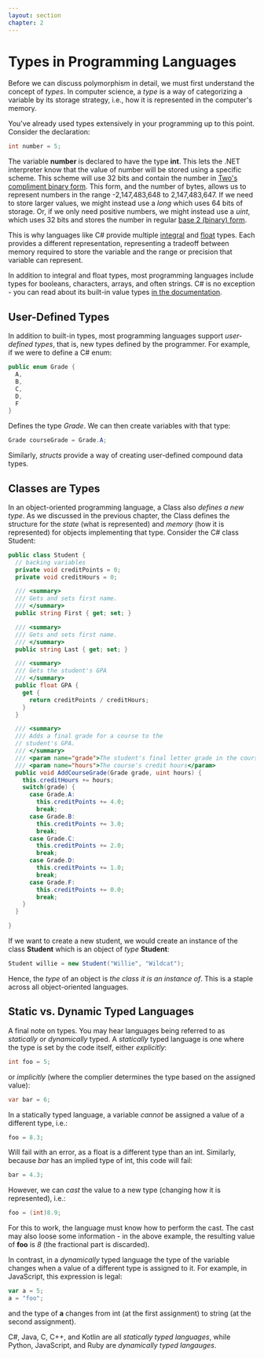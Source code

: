 ```yaml
---
layout: section
chapter: 2
---
```


# Types in Programming Languages

Before we can discuss polymorphism in detail, we must first understand the concept of _types_.  In computer science, a _type_ is a way of categorizing a variable by its storage strategy, i.e., how it is represented in the computer's memory.

You've already used types extensively in your programming up to this point.  Consider the declaration:

```csharp
int number = 5;
```

The variable **number** is declared to have the type **int**.  This lets the .NET interpreter know that the value of number will be stored using a specific scheme.  This scheme will use 32 bits and contain the number in [Two's compliment binary form](https://en.wikipedia.org/wiki/Two%27s_complement).  This form, and the number of bytes, allows us to represent numbers in the range -2,147,483,648 to 2,147,483,647.  If we need to store larger values, we might instead use a *long* which uses 64 bits of storage.  Or, if we only need positive numbers, we might instead use a *uint*, which uses 32 bits and stores the number in regular [base 2 (binary) form](https://en.wikipedia.org/wiki/Binary_number).

This is why languages like C# provide multiple [integral](https://docs.microsoft.com/en-us/dotnet/csharp/language-reference/builtin-types/integral-numeric-types) and [float](https://docs.microsoft.com/en-us/dotnet/csharp/language-reference/builtin-types/floating-point-numeric-types) types.  Each provides a different representation, representing a tradeoff between memory required to store the variable and the range or precision that variable can represent.

In addition to integral and float types, most programming languages include types for booleans, characters, arrays, and often strings.  C# is no exception - you can read about its built-in value types [in the documentation](https://docs.microsoft.com/en-us/dotnet/csharp/language-reference/keywords/value-types).

## User-Defined Types
In addition to built-in types, most programming languages support _user-defined types_, that is, new types defined by the programmer.  For example, if we were to define a C# enum:

```csharp
public enum Grade {
  A,
  B,
  C,
  D,
  F
}
```

Defines the type _Grade_.  We can then create variables with that type:

```csharp
Grade courseGrade = Grade.A;
```

Similarly, *structs* provide a way of creating user-defined compound data types.

## Classes are Types
In an object-oriented programming language, a Class also _defines a new type_.  As we discussed in the previous chapter, the Class defines the structure for the _state_ (what is represented) and _memory_ (how it is represented) for objects implementing that type.  Consider the C# class Student:

```csharp
public class Student {
  // backing variables
  private void creditPoints = 0;
  private void creditHours = 0;

  /// <summary>
  /// Gets and sets first name.
  /// </summary>
  public string First { get; set; }

  /// <summary>
  /// Gets and sets first name.
  /// </summary>
  public string Last { get; set; }

  /// <summary>
  /// Gets the student's GPA
  /// </summary>
  public float GPA {
    get {
      return creditPoints / creditHours;
    }
  }

  /// <summary>
  /// Adds a final grade for a course to the
  // student's GPA.
  /// </summary>
  /// <param name="grade">The student's final letter grade in the course</param>
  /// <param name="hours">The course's credit hours</param>
  public void AddCourseGrade(Grade grade, uint hours) {
    this.creditHours += hours;
    switch(grade) {
      case Grade.A:
        this.creditPoints += 4.0;
        break;
      case Grade.B:
        this.creditPoints += 3.0;
        break;
      case Grade.C:
        this.creditPoints += 2.0;
        break;
      case Grade.D:
        this.creditPoints += 1.0;
        break;
      case Grade.F:
        this.creditPoints += 0.0;
        break;
    }
  }

}
```

If we want to create a new student, we would create an instance of the class **Student** which is an object of _type_ **Student**:

```csharp
Student willie = new Student("Willie", "Wildcat");
```

Hence, the _type_ of an object is _the class it is an instance of_.  This is a staple across all object-oriented languages.

## Static vs. Dynamic Typed Languages
A final note on types.  You may hear languages being referred to as _statically_ or _dynamically_ typed.  A _statically_ typed language is one where the type is set by the code itself, either _explicitly_:

```csharp
int foo = 5;
```

or _implicitly_ (where the complier determines the type based on the assigned value):

```csharp
var bar = 6;
```

In a statically typed language, a variable _cannot_ be assigned a value of a different type, i.e.:

```csharp
foo = 8.3;
```

Will fail with an error, as a float is a different type than an int.  Similarly, because *bar* has an implied type of int, this code will fail:

```csharp
bar = 4.3;
```

However, we can _cast_ the value to a new type (changing how it is represented), i.e.:

```csharp
foo = (int)8.9;
```

For this to work, the language must know how to perform the cast. The cast may also loose some information - in the above example, the resulting value of **foo** is *8* (the fractional part is discarded).

In contrast, in a _dynamically_ typed language the type of the variable changes when a value of a different type is assigned to it.  For example, in JavaScript, this expression is legal:

```javascript
var a = 5;
a = "foo";
```

and the type of **a** changes from int (at the first assignment) to string (at the second assignment).

C#, Java, C, C++, and Kotlin are all _statically typed languages_, while Python, JavaScript, and Ruby are _dynamically typed langauges_.   
